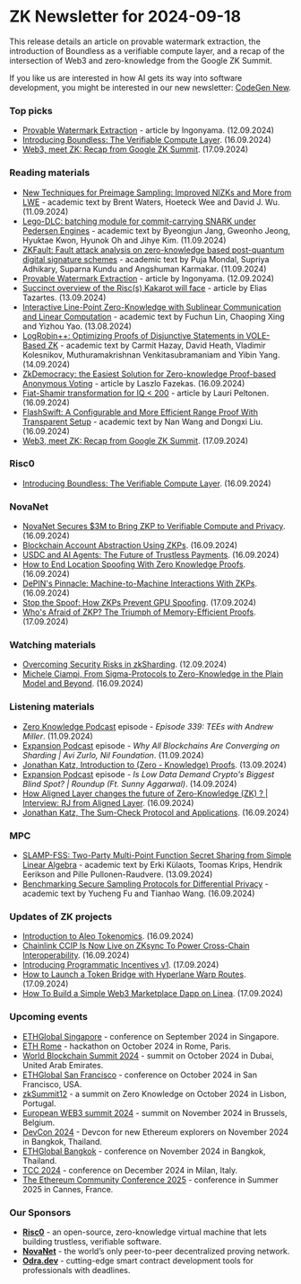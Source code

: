 # ZK Newsletter for 2024-09-18
This release details an article on provable watermark extraction, the introduction of Boundless as a verifiable compute layer, and a recap of the intersection of Web3 and zero-knowledge from the Google ZK Summit.

If you like us are interested in how AI gets its way into software development, you might be interested in our new newsletter: [CodeGen New](https://codegen.substack.com/p/codegen-news-for-2024-09-16). 

### Top picks
* [Provable Watermark Extraction](https://medium.com/@ingonyama/provable-watermark-extraction-e8ef9ee47f25) - article by Ingonyama. (12.09.2024)
* [Introducing Boundless: The Verifiable Compute Layer](https://risczero.com/blog/boundless-the-verifiable-compute-layer). (16.09.2024)
* [Web3, meet ZK: Recap from Google ZK Summit](https://blog.coinfund.io/web3-meet-zk-recap-from-google-zk-summit-a8ad2c53615f). (17.09.2024)

### Reading materials 
* [New Techniques for Preimage Sampling: Improved NIZKs and More from LWE](https://eprint.iacr.org/2024/1401.pdf) - academic text by Brent Waters, Hoeteck Wee and David J. Wu. (11.09.2024)
* [Lego-DLC: batching module for commit-carrying SNARK under Pedersen Engines](https://eprint.iacr.org/2024/1405.pdf) - academic text by Byeongjun Jang, Gweonho Jeong, Hyuktae Kwon, Hyunok Oh and Jihye Kim. (11.09.2024)
* [ZKFault: Fault attack analysis on zero-knowledge based post-quantum digital signature schemes](https://eprint.iacr.org/2024/1422.pdf) - academic text by Puja Mondal, Supriya Adhikary, Suparna Kundu and Angshuman Karmakar. (11.09.2024)
* [Provable Watermark Extraction](https://medium.com/@ingonyama/provable-watermark-extraction-e8ef9ee47f25) - article by Ingonyama. (12.09.2024)
* [Succinct overview of the Risc(s) Kakarot will face](https://x.com/ETazou/status/1834538429666992467) - article by Elias Tazartes. (13.09.2024)
* [Interactive Line-Point Zero-Knowledge with Sublinear Communication and Linear Computation](https://eprint.iacr.org/2024/1431.pdf) - academic text by Fuchun Lin, Chaoping Xing and Yizhou Yao. (13.08.2024)
* [LogRobin++: Optimizing Proofs of Disjunctive Statements in VOLE-Based ZK](https://eprint.iacr.org/2024/1427.pdf) - academic text by Carmit Hazay, David Heath, Vladimir Kolesnikov, Muthuramakrishnan Venkitasubramaniam and Yibin Yang. (14.09.2024)
* [ZkDemocracy: the Easiest Solution for Zero-knowledge Proof-based Anonymous Voting](https://hackernoon.com/zkdemocracy-the-easiest-solution-for-zero-knowledge-proof-based-anonymous-voting) - article by Laszlo Fazekas. (16.09.2024)
* [Fiat-Shamir transformation for IQ < 200](https://medium.com/@laurippeltonen/fiat-shamir-transformation-for-iq-200-4e76c64685fc) - article by Lauri Peltonen. (16.09.2024)
* [FlashSwift: A Configurable and More Efficient Range Proof With Transparent Setup](https://eprint.iacr.org/2024/1441.pdf) - academic text by Nan Wang and Dongxi Liu. (16.09.2024)
* [Web3, meet ZK: Recap from Google ZK Summit](https://blog.coinfund.io/web3-meet-zk-recap-from-google-zk-summit-a8ad2c53615f). (17.09.2024)
 
### Risc0
* [Introducing Boundless: The Verifiable Compute Layer](https://risczero.com/blog/boundless-the-verifiable-compute-layer). (16.09.2024)
 
### NovaNet 
* [NovaNet Secures $3M to Bring ZKP to Verifiable Compute and Privacy](https://www.novanet.xyz/blog/novanet-secures-3-million-seed-funding-to-build-the-zero-knowledge-proof-incentive-layer). (16.09.2024)
* [Blockchain Account Abstraction Using ZKPs](https://www.novanet.xyz/blog/blockchain-account-abstraction-using-zkps). (16.09.2024)
* [USDC and AI Agents: The Future of Trustless Payments](https://www.novanet.xyz/blog/usdc-ai-agents-and-trustless-payments). (16.09.2024)
* [How to End Location Spoofing With Zero Knowledge Proofs](https://www.novanet.xyz/blog/how-to-end-location-spoofing). (16.09.2024)
* [DePIN's Pinnacle: Machine-to-Machine Interactions With ZKPs](https://www.novanet.xyz/blog/depins-pinnacle-machine-to-machine-interactions-with-zkps). (16.09.2024)
* [Stop the Spoof: How ZKPs Prevent GPU Spoofing](https://www.novanet.xyz/blog/stop-the-spoof-how-zero-knowledge-proofs-prevent-gpu-spoofing). (17.09.2024)
* [Who's Afraid of ZKP? The Triumph of Memory-Efficient Proofs](https://www.novanet.xyz/blog/whos-afraid-of-zkp-the-triumph-of-memory-efficient-proofs). (17.09.2024)

### Watching materials
* [Overcoming Security Risks in zkSharding](https://www.youtube.com/watch?v=2qE9hjAzpHc). (12.09.2024)
* [Michele Ciampi, From Sigma-Protocols to Zero-Knowledge in the Plain Model and Beyond](https://www.youtube.com/watch?v=uCjFo85-Lc4). (16.09.2024)
 
### Listening materials
* [Zero Knowledge Podcast](https://zeroknowledge.fm/339-2/) episode - *Episode 339: TEEs with Andrew Miller*. (11.09.2024)
* [Expansion Podcast](https://www.youtube.com/watch?v=oukJRws3q88) episode - *Why All Blockchains Are Converging on Sharding | Avi Zurlo, Nil Foundation*. (11.09.2024)
* [Jonathan Katz, Introduction to (Zero - Knowledge) Proofs](https://www.youtube.com/watch?v=nwt-3ayO9JE). (13.09.2024)
* [Expansion Podcast](https://www.youtube.com/watch?v=N6MX1ZNhXlw) episode - *Is Low Data Demand Crypto's Biggest Blind Spot? | Roundup (Ft. Sunny Aggarwal)*. (14.09.2024)
* [How Aligned Layer changes the future of Zero-Knowledge (ZK) ? | Interview: RJ from Aligned Layer](https://www.youtube.com/watch?v=kRR56SWKrG8). (16.09.2024)
* [Jonathan Katz, The Sum-Check Protocol and Applications](https://www.youtube.com/watch?v=iSSUZEataIA). (16.09.2024)

### MPC
* [SLAMP-FSS: Two-Party Multi-Point Function Secret Sharing from Simple Linear Algebra](https://eprint.iacr.org/2024/1394.pdf) - academic text by Erki Külaots, Toomas Krips, Hendrik Eerikson and Pille Pullonen-Raudvere. (13.09.2024)
* [Benchmarking Secure Sampling Protocols for Differential Privacy](https://arxiv.org/pdf/2409.10667) - academic text by Yucheng Fu and Tianhao Wang. (16.09.2024)

### Updates of ZK projects
* [Introduction to Aleo Tokenomics](https://aleo.org/post/introduction-to-aleo-tokenomics/). (16.09.2024)
* [Chainlink CCIP Is Now Live on ZKsync To Power Cross-Chain Interoperability](https://zksync.mirror.xyz/uIAomPx9k53Zcl2MrCcBQ8tH2XZbcGtVWyoRG_51y8c). (16.09.2024)
* [Introducing Programmatic Incentives v1](https://www.blog.eigenlayer.xyz/introducing-programmatic-incentives-v1/). (17.09.2024)
* [How to Launch a Token Bridge with Hyperlane Warp Routes](https://medium.com/hyperlane/how-to-launch-a-token-bridge-with-hyperlane-warp-routes-befaf91217b5). (17.09.2024)
* [How To Build a Simple Web3 Marketplace Dapp on Linea](https://linea.mirror.xyz/LKD0bDOioJC6oruRiK_1b_QvhbBACaKnUK12o3qxF_Q). (17.09.2024)

### Upcoming events
* [ETHGlobal Singapore](https://ethglobal.com/events/singapore2024) - conference on September 2024 in Singapore.
* [ETH Rome](https://form.jotform.com/241011812625343) - hackathon on October 2024 in Rome, Paris.
* [World Blockchain Summit 2024](https://worldblockchainsummit.com/dxb-oct-24/) - summit on October 2024 in Dubai, United Arab Emirates.
* [ETHGlobal San Francisco](https://ethglobal.com/events/sanfrancisco2024) - conference on October 2024 in San Francisco, USA.
* [zkSummit12](https://www.zksummit.com/) - a summit on Zero Knowledge on October 2024 in Lisbon, Portugal.
* [European WEB3 summit 2024](https://www.web3eurosummit.eu/) - summit on November 2024 in Brussels, Belgium.
* [DevCon 2024](https://devcon.org/) - Devcon for new Ethereum explorers on November 2024 in Bangkok, Thailand.
* [ETHGlobal Bangkok](https://ethglobal.com/events/bangkok) - conference on November 2024 in Bangkok, Thailand. 
* [TCC 2024](https://tcc.iacr.org/2024/) - conference on December 2024 in Milan, Italy.
* [The Ethereum Community Conference 2025](https://ethcc.io/) - conference in Summer 2025 in Cannes, France.

### Our Sponsors
* **[Risc0](https://www.risczero.com/)** - an open-source, zero-knowledge virtual machine that lets building trustless, verifiable software.
* **[NovaNet](https://www.novanet.xyz/)** - the world’s only peer-to-peer decentralized proving network.
* **[Odra.dev](https://odra.dev)** - cutting-edge smart contract development tools for professionals with deadlines.
